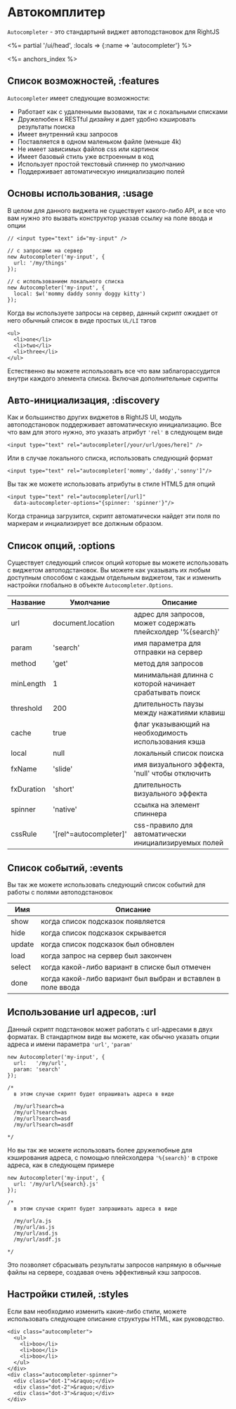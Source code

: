 #  Автокомплитер

`Autocompleter` - это стандартынй виджет автоподстановок для RightJS

<%= partial '/ui/head', :locals => {:name => 'autocompleter'} %>

<%= anchors_index %>


## Список возможностей, :features

`Autocompleter` имеет следующие возможности:

* Работает как с удаленными вызовами, так и с локальными списками
* Дружелюбен к RESTful дизайну и дает удобно кэшировать результаты поиска
* Имеет внутренний кэш запросов
* Поставляется в одном маленьком файле (меньше 4k)
* Не имеет зависимых файлов css или картинок
* Имеет базовый стиль уже встроенным в код
* Использует простой текстовый спиннер по умолчанию
* Поддерживает автоматическую инициализацию полей


## Основы использования, :usage

В целом для данного виджета не существует какого-либо API, и все что вам
нужно это вызвать конструктор указав ссылку на поле ввода и опции

    // <input type="text" id="my-input" />

    // с запросами на сервер
    new Autocompleter('my-input', {
      url: '/my/things'
    });

    // с использованием локального списка
    new Autocompleter('my-input', {
      local: $w('mommy daddy sonny doggy kitty')
    });
    
Когда вы используете запросы на сервер, данный скрипт ожидает от него 
обычный список в виде простых `UL/LI` тэгов

    <ul>
      <li>one</li>
      <li>two</li>
      <li>three</li>
    </ul>

Естественно вы можете использовать все что вам заблагорассудится внутри
каждого элемента списка. Включая дополнительные скрипты
    

## Авто-инициализация, :discovery

Как и большинство других виджетов в RightJS UI, модуль автоподстановок
поддерживает автоматическую инициализацию. Все что вам для этого нужно,
это указать атрибут `'rel'` в следующем виде

    <input type="text" rel="autocompleter[/your/url/goes/here]" />

Или в случае локального списка, использовать следующий формат

    <input type="text" rel="autocompleter['mommy','daddy','sonny']"/>

Вы так же можете использовать атрибуты в стиле HTML5 для опций

    <input type="text" rel="autocompleter[/url]"
      data-autocompleter-options="{spinner: 'spinner'}"/>

Когда страница загрузится, скрипт автоматически найдет эти поля по маркерам
и инциализирует все должным образом.


## Список опций, :options

Существует следующий список опций которые вы можете использовать с виджетом
автоподстановок. Вы можете как указывать их любым доступным способом с каждым
отдельным виджетом, так и изменить настройки глобально в объекте `Autocompleter.Options`.

Название   | Умолчание         | Описание
-----------|-------------------|--------------------------------------------------------
url        | document.location | адрес для запросов, может содержать плейсхолдер '%{search}'
param      | 'search'          | имя параметра для отправки на сервер
method     | 'get'             | метод для запросов
minLength  | 1                 | минимальная длинна с которой начинает срабатывать поиск
threshold  | 200               | длительность паузы между нажатиями клавиш
cache      | true              | флаг указывающий на необходимость использования кэша
local      | null              | локальный список поиска
fxName     | 'slide'           | имя визуального эффекта, 'null' чтобы отключить
fxDuration | 'short'           | длительность визуального эффекта
spinner    | 'native'          | ссылка на элемент спиннера
cssRule    | '\[rel^=autocompleter\]'   | css-правило для автоматически инициализируемых полей


## Список событий, :events

Вы так же можете использовать следующий список событий для работы с полями автоподстановок

Имя    | Описание
-------|----------------------------------------------------------
show   | когда список подсказок появляется
hide   | когда список подсказок скрывается
update | когда список подсказок был обновлен
load   | когда запрос на сервер был закончен
select | когда какой-либо вариант в списке был отмечен
done   | когда какой-либо вариант был выбран и вставлен в поле ввода


## Использование url адресов, :url

Данный скрипт подстановок может работать с url-адресами в двух форматах. В стандартном
виде вы можете, как обычно указать опции адреса и имени параметра `'url'`, `'param'`

    new Autocompleter('my-input', {
      url:   '/my/url',
      param: 'search'
    });

    /*
      в этом случае скрипт будет опрашивать адреса в виде
 
      /my/url?search=a
      /my/url?search=as
      /my/url?search=asd
      /my/url?search=asdf
  
    */

Но вы так же можете использовать более дружелюбные для кэширования адреса, с
помощью плейсхолдера `'%{search}'` в строке адреса, как в следующем примере

    new Autocompleter('my-input', {
      url: '/my/url/%{search}.js'
    });

    /*
      в этом случае скрипт будет запрашивать адреса в виде
  
      /my/url/a.js
      /my/url/as.js
      /my/url/asd.js
      /my/url/asdf.js
  
    */

Это позволяет сбрасывать результаты запросов напрямую в обычные файлы на сервере,
создавая очень эффективный кэш запросов.


## Настройки стилей, :styles

Если вам необходимо изменить какие-либо стили, можете использовать следующее
описание структуры HTML, как руководство.

    <div class="autocompleter">
      <ul>
        <li>boo</li>
        <li>boo</li>
        <li>boo</li>
      </ul>
    </div>
    <div class="autocompleter-spinner">
      <div class="dot-1">&raquo;</div>
      <div class="dot-2">&raquo;</div>
      <div class="dot-3">&raquo;</div>
    </div>





